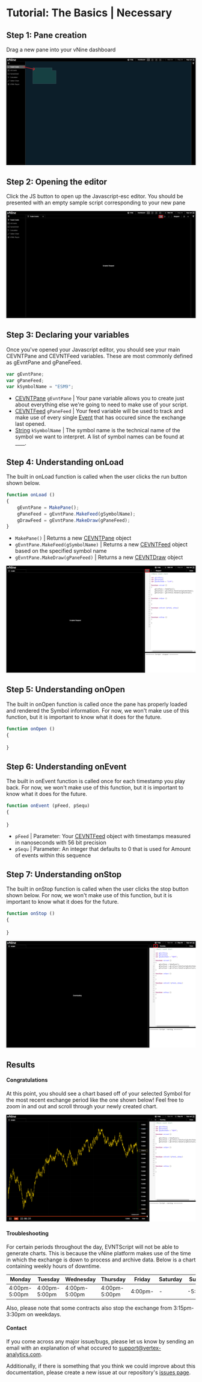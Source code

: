 # Tutorial: The Basics | Necessary

## Step 1: Pane creation

Drag a new pane into your vNine dashboard

![drag pane](asset/drag_pane.png)

## Step 2: Opening the editor

Click the JS button to open up the Javascript-esc editor. 
You should be presented with an empty sample script corresponding to your new pane

![click js](asset/click_js.png)

## Step 3: Declaring your variables

Once you've opened your Javascript editor, you should see your main CEVNTPane and CEVNTFeed variables. 
These are most commonly defined as gEvntPane and gPaneFeed.  

```js
var gEvntPane;
var gPaneFeed;
var kSymbolName = "ESM9";
```

- [CEVNTPane](https://bblake.info/doc/class/src/index.js~CEvntPane.html) ```gEvntPane``` | 
Your pane variable allows you to create just about everything else we're going to need 
to make use of your script.
- [CEVNTFeed](https://bblake.info/doc/class/src/index.js~CEvntFeed.html) ```gPaneFeed``` | 
Your feed variable will be used to track and make use of every single [Event](https://bblake.info/doc/class/src/index.js~Event.html) 
that has occured since the exchange last opened.
- [String](https://developer.mozilla.org/en-US/docs/Web/JavaScript/Reference/Global_Objects/String) ```kSymbolName``` | 
The symbol name is the technical name of the symbol we want to interpret. 
A list of symbol names can be found at ____.

[//]: # "[symbols](link to symbol names)"

## Step 4: Understanding onLoad

The built in onLoad function is called when the user clicks the run button shown below.

```js
function onLoad ()
{
    gEvntPane = MakePane();
    gPaneFeed = gEvntPane.MakeFeed(gSymbolName);
    gDrawFeed = gEvntPane.MakeDraw(gPaneFeed);	
}
```

- ```MakePane()``` | Returns a new [CEVNTPane](https://bblake.info/doc/class/src/index.js~CEvntPane.html) object
- ```gEvntPane.MakeFeed(gSymbolName)``` | Returns a new [CEVNTFeed](https://bblake.info/doc/class/src/index.js~CEvntFeed.html) object based on the specified symbol name 
- ```gEvntPane.MakeDraw(gPaneFeed)``` | Returns a new [CEVNTDraw](https://bblake.info/doc/class/src/index.js~CEVNTDraw.html) object

![click run](asset/click_run.png)

## Step 5: Understanding onOpen

The built in onOpen function is called once the pane has properly loaded and rendered the Symbol information. 
For now, we won't make use of this function, but it is important to know what it does for the future.

```js
function onOpen ()
{
	
}
```

## Step 6: Understanding onEvent

The built in onEvent function is called once for each timestamp you play back. 
For now, we won't make use of this function, but it is important to know what it does for the future.

```js
function onEvent (pFeed, pSequ)
{
	
}
```

- ```pFeed``` | Parameter: Your [CEVNTFeed](https://bblake.info/doc/class/src/index.js~CEvntPane.html) object with timestamps measured in nanoseconds with 56 bit precision
- ```pSequ``` | Parameter: An integer that defaults to 0 that is used for Amount of events within this sequence

## Step 7: Understanding onStop

The built in onStop function is called when the user clicks the stop button shown below. 
For now, we won't make use of this function, but it is important to know what it does for the future.

```js
function onStop ()
{
	
}
```

![click stop](asset/click_stop.png)

## Results

#### Congratulations

At this point, you should see a chart based off of your selected Symbol for the most recent exchange period like the one shown below! 
Feel free to zoom in and out and scroll through your newly created chart.

[//]: # "Your script should now provide functionality similar to [this](https://github.com/PlGGS/Vertex-Analytics/blob/master/sample%20scripts/sampleBaseScript.js)"

![view chart](asset/view_chart.png)

#### Troubleshooting

For certain periods throughout the day, EVNTScript will not be able to generate charts. 
This is because the vNine platform makes use of the time in which the exchange is down to process and archive data. 
Below is a chart containing weekly hours of downtime.

| Monday        | Tuesday       | Wednesday     | Thursday      | Friday  | Saturday | Sunday  |
|---------------|---------------|---------------|---------------|---------|----------|---------|
| 4:00pm-5:00pm | 4:00pm-5:00pm | 4:00pm-5:00pm | 4:00pm-5:00pm | 4:00pm- | -        | -5:00pm |

Also, please note that some contracts also stop the exchange from 3:15pm-3:30pm on weekdays.

#### Contact

If you come across any major issue/bugs, please let us know by sending an email with an explanation of what occured to 
[support@vertex-analytics.com](mailto:support@vertex-analytics.com).

Additionally, if there is something that you think we could improve about this documentation, 
please create a new issue at our repository's [issues page](https://github.com/PlGGS/xva-doc/issues).
